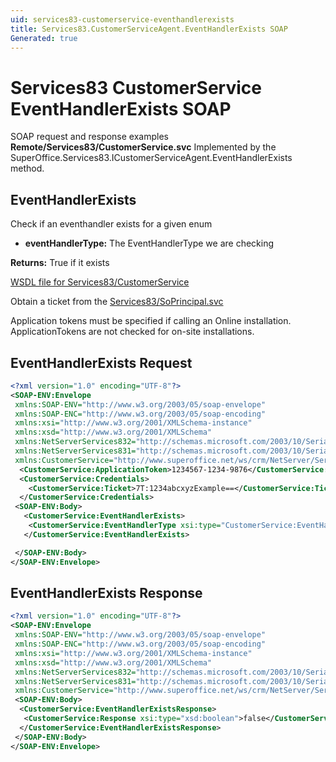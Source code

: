 ```yaml
---
uid: services83-customerservice-eventhandlerexists
title: Services83.CustomerServiceAgent.EventHandlerExists SOAP
Generated: true
---
```


# Services83 CustomerService EventHandlerExists SOAP

SOAP request and response examples **Remote/Services83/CustomerService.svc**
Implemented by the <see cref="M:SuperOffice.Services83.ICustomerServiceAgent.EventHandlerExists">SuperOffice.Services83.ICustomerServiceAgent.EventHandlerExists</see> method.

## EventHandlerExists

Check if an eventhandler exists for a given enum

* **eventHandlerType:** The EventHandlerType we are checking

**Returns:** True if it exists


[WSDL file for Services83/CustomerService](../Services83-CustomerService.md)

Obtain a ticket from the [Services83/SoPrincipal.svc](../SoPrincipal/SoPrincipal.md)

Application tokens must be specified if calling an Online installation. ApplicationTokens are not checked for on-site installations.

## EventHandlerExists Request

```xml
<?xml version="1.0" encoding="UTF-8"?>
<SOAP-ENV:Envelope
 xmlns:SOAP-ENV="http://www.w3.org/2003/05/soap-envelope"
 xmlns:SOAP-ENC="http://www.w3.org/2003/05/soap-encoding"
 xmlns:xsi="http://www.w3.org/2001/XMLSchema-instance"
 xmlns:xsd="http://www.w3.org/2001/XMLSchema"
 xmlns:NetServerServices832="http://schemas.microsoft.com/2003/10/Serialization/Arrays"
 xmlns:NetServerServices831="http://schemas.microsoft.com/2003/10/Serialization/"
 xmlns:CustomerService="http://www.superoffice.net/ws/crm/NetServer/Services83">
  <CustomerService:ApplicationToken>1234567-1234-9876</CustomerService:ApplicationToken>
  <CustomerService:Credentials>
    <CustomerService:Ticket>7T:1234abcxyzExample==</CustomerService:Ticket>
  </CustomerService:Credentials>
 <SOAP-ENV:Body>
   <CustomerService:EventHandlerExists>
    <CustomerService:EventHandlerType xsi:type="CustomerService:EventHandlerType">Unknown</CustomerService:EventHandlerType>
   </CustomerService:EventHandlerExists>

 </SOAP-ENV:Body>
</SOAP-ENV:Envelope>

```


## EventHandlerExists Response

```xml
<?xml version="1.0" encoding="UTF-8"?>
<SOAP-ENV:Envelope
 xmlns:SOAP-ENV="http://www.w3.org/2003/05/soap-envelope"
 xmlns:SOAP-ENC="http://www.w3.org/2003/05/soap-encoding"
 xmlns:xsi="http://www.w3.org/2001/XMLSchema-instance"
 xmlns:xsd="http://www.w3.org/2001/XMLSchema"
 xmlns:NetServerServices832="http://schemas.microsoft.com/2003/10/Serialization/Arrays"
 xmlns:NetServerServices831="http://schemas.microsoft.com/2003/10/Serialization/"
 xmlns:CustomerService="http://www.superoffice.net/ws/crm/NetServer/Services83">
 <SOAP-ENV:Body>
  <CustomerService:EventHandlerExistsResponse>
   <CustomerService:Response xsi:type="xsd:boolean">false</CustomerService:Response>
  </CustomerService:EventHandlerExistsResponse>
 </SOAP-ENV:Body>
</SOAP-ENV:Envelope>

```

